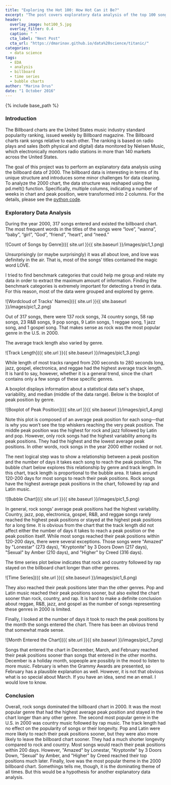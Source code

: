 ```yaml
---
title: "Exploring the Hot 100: How Hot Can it Be?"
excerpt: "The post covers exploratory data analysis of the top 100 songs for the year 2000"
header:
  overlay_image: hot100_5.jpg
  overlay_filter: 0.4
  caption: " "
  cta_label: "Next Post"
  cta_url: "https://dmarinav.github.io/data%20science/titanic/"
categories:
  - data science
tags:
  - EDA
  - analysis
  - billboard
  - time series
  - bubble charts
author: "Marina Drus"
date: "1 October 2016"
---
```


{% include base_path %}

### Introduction

The Billboard charts are the United States music industry standard popularity ranking, issued weekly by Billboard magazine. The Billboard charts rank songs relative to each other. The ranking is based on radio plays and sales (both physical and digital) data monitored by Nielsen Music, which electronically monitors radio stations in more than 140 markets across the United States.

The goal of this project was to perform an explanatory data analysis using the billboard data of 2000. The billboard data is interesting in terms of its unique structure and introduces some minor challenges for data cleaning. To analyze the 2000 chart, the data structure was reshaped using the pd.melt() function. Specifically, multiple columns, indicating a number of weeks in chart and peak position, were transformed into 2 columns. For the details, please see the [python code](https://github.com/dmarinav/My_Projects/blob/master/BILLBOARD100.ipynb).


### Exploratory Data Analysis 

During the year 2000, 317 songs entered and existed the billboard chart. The most frequent words in the titles of the songs were “love”, “wanna”, “baby”, “girl”, “God”, “friend”, “heart”, and “need.” 


![Count of Songs by Genre]({{ site.url }}{{ site.baseurl }}/images/pic1_1.png) 


Unsurprisingly (or maybe surprisingly) it was all about love, and love was definitely in the air. That is, most of the songs’ titles contained the magic word LOVE.

I tried to find benchmark categories that could help me group and relate my data in order to extract the maximum amount of information. Finding the benchmark categories is extremely important for detecting a trend in data. For this reason, most of the data were grouped and explored by genre.


![Wordcloud of Tracks' Names]({{ site.url }}{{ site.baseurl }}/images/pic1_2.png) 


Out of 317 songs, there were 137 rock songs, 74 country songs, 58 rap songs, 23 R&B songs, 9 pop songs, 9 Latin songs, 1 reggae song, 1 jazz song, and 1 gospel song. That makes sense as rock was the most popular genre in the U.S. in 2000.

The average track length also varied by genre. 


![Track Length]({{ site.url }}{{ site.baseurl }}/images/pic1_3.png)


While length of most tracks ranged from 200 seconds to 280 seconds long, jazz, gospel, electronica, and reggae had the highest average track length. It is hard to say, however, whether it is a general trend, since the chart contains only a few songs of these specific genres.

A boxplot displays information  about  a statistical data set's shape, variability, and median (middle of the data range). Below is the boxplot of peak position by genre.


![Boxplot of Peak Position]({{ site.url }}{{ site.baseurl }}/images/pic1_4.png)


Note this plot is composed of an average peak position for each song—that is why you won’t see the top whiskers reaching the very peak position. The middle peak position was the highest for rock and jazz followed by Latin and pop. However, only rock songs had the highest variability among its peak positions. They had the highest and the lowest average peak positions. In other words, rock songs in the year 2000 either rocked or not. 

The next logical step was to show a relationship between a peak position and the number of days it takes each song to reach the peak position. The bubble chart below explores this relationship by genre and track length. In this chart, track length is proportional to the bubble area. It takes around 120-200 days for most songs to reach their peak positions. Rock songs have the highest average peak positions in the chart, followed by rap and Latin music.


![Bubble Chart]({{ site.url }}{{ site.baseurl }}/images/pic1_5.png)


In general, rock songs’ average peak positions had the highest variability. Country, jazz, pop, electronica, gospel, R&B, and reggae songs rarely reached the highest peak positions or stayed at the highest peak positions for a long time. It is obvious from the chart that the track length did not affect either the number of days it takes to reach a peak position or the peak position itself. While most songs reached their peak positions within 120-200 days, there were several exceptions. Those songs were "Amazed" by "Lonestar" (273 days), "Kryptonite" by 3 Doors Down (217 days), "Sexual" by Amber (210 days), and "Higher" by Creed (316 days).

The time series plot below indicates that rock and country followed by rap stayed on the billboard chart longer than other genres.


![Time Series]({{ site.url }}{{ site.baseurl }}/images/pic1_6.png)


They also reached their peak positions later than the other genres. Pop and Latin music reached their peak positions sooner, but also exited the chart sooner than rock, country, and rap. It is hard to make a definite conclusion about reggae, R&B, jazz, and gospel as the number of songs representing these genres in 2000 is limited.

Finally, I looked at the number of days it took to reach the peak positions by the month the songs entered the chart. There has been an obvious trend that somewhat made sense.


![Month Entered the Chart]({{ site.url }}{{ site.baseurl }}/images/pic1_7.png)


Songs that entered the chart in December, March, and February reached their peak positions sooner than songs that entered in the other months. December is a holiday month, sopeople are possibly in the mood to listen to more music. February is  when the Grammy Awards are presented, so February has a plausible explanation as well. However, it is not that obvious what is so special about March. If you have an idea, send me an email. I would love to know.


### Conclusion

Overall, rock songs dominated the billboard chart in 2000. It was the most popular genre that had the highest average peak position and stayed in the chart longer than any other genre. The second most popular genre in the U.S. in 2000 was country music followed by rap music. The track length had no effect on the popularity of songs or their longevity. Pop and Latin were more likely to reach their peak positions sooner, but they were also more likely to leave the billboard chart sooner. They had a much shorter longevity compared to rock and country. Most songs would reach their peak positions within 200 days. However, "Amazed" by Lonestar, "Kryptonite" by 3 Doors Down, "Sexual" by Amber, and "Higher" by Creed reached their top positions much later. Finally, love was the most popular theme in the 2000 billboard chart. Somethings tells me, though, it is the dominating theme of all times. But this would be a hypothesis for another explanatory data analysis.













